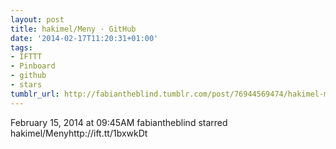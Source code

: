 ```yaml
---
layout: post
title: hakimel/Meny · GitHub
date: '2014-02-17T11:20:31+01:00'
tags:
- IFTTT
- Pinboard
- github
- stars
tumblr_url: http://fabiantheblind.tumblr.com/post/76944569474/hakimel-meny-github
---
```

February 15, 2014 at 09:45AM
fabiantheblind starred hakimel/Menyhttp://ift.tt/1bxwkDt
